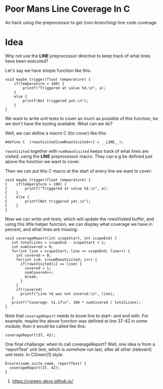 # Poor Mans Line Coverage In C
An hack using the preprocessor to get (non-branching) line code coverage

# Idea

Why not use the __LINE__ preprocessor directive to keep track of what lines have been executed?

Let's say we have simple function like this:

  ```
  void maybe_trigger(float temperature) {
      if(temperature > 100) {
          printf("Triggered at value %d.\n", a);
      }
      else {
          printf(Not triggered yet.\n");
      }
  }
  ```

We want to write unit tests to cover as much as possible of this function, be we don't have the
tooling available. What can we do?

Well, we can define a macro C (for cover) like this:

  ```
  #define C  (rowsVisited[numRowsVisited++] = __LINE__);
  ```

`rowsVisited` together with `numRowsVisited` keeps track of what lines are visited, using the
__LINE__ preprocessor macro. They can e.g be defined just above the function we want to cover.

Then we can put this C macro at the start of every line we want to cover:

  ```
  void maybe_trigger(float temperature) {
  C    if(temperature > 100) {
  C        printf("Triggered at value %d.\n", a);
  C    }
  C    else {
  C        printf(Not triggered yet.\n");
  C    }
  }
  ```

Now we can write unit tests, which will update the rowsVisited buffer, and using this
little helper function, we can display what coverage we have in percent, and what lines
are missing:

   ```
   void coverageReport(int scopeStart, int scopeEnd) {
      int totalLines = scopeEnd - scopeStart + 1;
      int numCovered = 0;
      for(int line = scopeStart; line <= scopeEnd; line++) {
        int covered = 0;
        for(int i=0; i<numRowsVisited; i++) {
          if(rowsVisited[i] == line) {
            covered = 1;
            numCovered++;
            break;
          }
        }
        if(!covered)
          printf("Line %d was not covered.\n", line);
      }
      printf("Coverage: %1.1f\n", 100 * numCovered / totalLines);
   }
   ```
   
Note that `coverageReport` needs to know line to start- and end with. For example, maybe
the above function was defined at line 37-42 in some module, then it would be called like this:

   ```
   coverageReport(37, 42);
   ```

One final challange: when to call coverageReport? Well, one idea is from a 'reportTest' unit test,
which is somehow run last, after all other (relevant) unit tests. In CGreen[1] style:

   ```
   Ensure(some_suite_name, reportTest) {
     coverageReport(37, 42);
   }
   ```


1. https://cgreen-devs.github.io/
